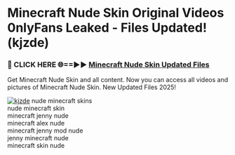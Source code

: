 # Minecraft Nude Skin Original Videos 0nlyFans Leaked - Files Updated! (kjzde)

<h3>🔴 CLICK HERE 🌐==►► <a href="https://tinyurl.com/5h6xmrr3" rel="nofollow">Minecraft Nude Skin Updated Files</a></h3>

Get Minecraft Nude Skin and all content. Now you can access all videos and pictures of Minecraft Nude Skin. New Updated Files 2025!

[![kjzde](https://i.imgur.com/KVD873Z.gif)](https://tinyurl.com/5h6xmrr3)
nude minecraft skins<br>
nude minecraft skin<br>
minecraft jenny nude<br>
minecraft alex nude<br>
minecraft jenny mod nude<br>
jenny minecraft nude<br>
minecraft skin nude